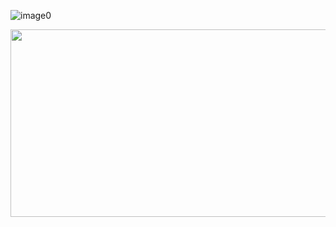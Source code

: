 
![image0](https://github.com/user-attachments/assets/e884d454-b427-46d4-b4b5-d3c4d6f0166e)

<a href="https://www.gitanimals.org/en_US?utm_medium=image&utm_source=qkrtiger&utm_content=farm">
<img
  src="https://render.gitanimals.org/farms/qkrtiger"
  width="900"
  height="300"
/>
</a>
